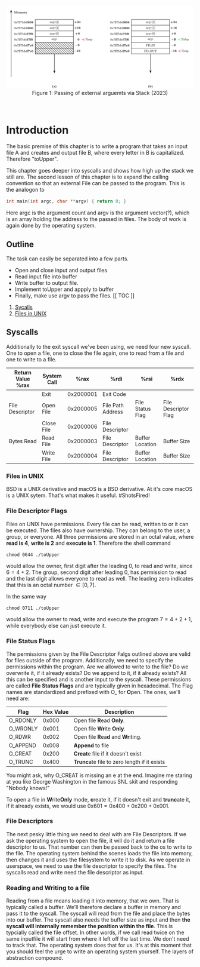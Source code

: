 <div align="center">
  <img src="./.assets/2025-04-03_Marek_Schiffer_x86_64_Calling_External.png" alt="External Calling x86_64" width="700">

  <div align="center">
    <figcaption> Figure 1: Passing of external arguemts via Stack (2023) </figcaption>
  </div>
  <br> <br>
</div>

# Introduction
The basic premise of this chapter is to write a program that
takes an input file A  and creates and output file B, where every letter
in B is capitalized. Therefore "toUpper".

This chapter goes deeper into syscalls and shows how high up the stack we still are.
The second lesson of this chapter is to expand the calling convention so that an external
File can be passed to the program. This is the analogon to
```c
int main(int argc, char **argv) { return 0; }
```
Here argc is the argument count and argv is the argument vector(?), which is an array
holding the address to the passed in files. The body of work is again done by the operating
system.
## Outline
The task can easily be separated into a few parts.
- Open and close input and output files
- Read input file into buffer
- Write buffer to output file.
- Implement toUpper and appply to buffer
- Finally, make use argv to pass the files.
[[ TOC ]]
1. [Sycalls](#Syscalls)
2. [Files in UNIX](#Files-in-UNIX)
## Syscalls
Additionally to the exit syscall we've been using, we need four new syscall. One to open
a file, one to close the file again, one to read from a file and one to write to a file.

| Return Value %rax   | System Call    | %rax       | %rdi              | %rsi               | %rdx                 |
|---------------------|----------------|------------|-------------------|--------------------|----------------------|
|                     | Exit           | 0x2000001  | Exit Code         |                    |                      |
| File Descriptor     | Open File      | 0x2000005  | File Path Address | File Status Flag   | File Descriptor Flag |
|                     | Close File     | 0x2000006  | File Descriptor   |                    |                      |
| Bytes Read          | Read File      | 0x2000003  | File Descriptor   | Buffer Location    | Buffer Size          |
|                     | Write File     | 0x2000004  | File Descriptor   | Buffer Location    | Buffer Size          |


### Files in UNIX
BSD is a UNIX derivative and macOS is a BSD derivative. At it's core macOS is a UNIX sytem.
That's what makes it useful. \#ShotsFired!

### File Descriptor Flags
Files on UNIX have permissions. Every file can be read, written to or it can be executed.
The files also have ownership. They can belong to the user, a group, or everyone.
All three permissions are stored in an octal value, where **read is 4**, **write is 2**
and **execute is 1**. Therefore the shell command
```
chmod 0644 ./toUpper
```
would allow the owner, first digit after the leading 0, to read and write, since
$6 = 4 + 2$. The group, second digit after leading 0, has permission to read and the last
digit allows everyone to read as well. The leading zero indicates that this is an octal number
$\in [0,7]$.

In the same way
```
chmod 0711 ./toUpper
```
would allow the owner to read, write and execute the program $7 = 4 + 2 + 1$, while everybody else can just execute it.

### File Status Flags
The permissions given by the File Descriptor Falgs outlined above are valid for files outside of the program.
Additionally, we need to specify the permissions within the program. Are we allowed to write to the file?
Do we overwrite it, if it already exists? Do we append to it, if it already exists? All this can be
specified and is another input to the syscall. These permissions are called **File Status Flags** and are
typically given in hexadecimal.  The Flag names are standardized and prefixed with O\_ for **O**pen.
The ones, we'll need are:

| Flag       | Hex Value | Description                                      |
|------------|-----------|--------------------------------------------------|
| O_RDONLY   | 0x000     | Open file **R**ead **Only**.                     |
| O_WRONLY   | 0x001     | Open file **Wr**ite **Only**.                    |
| O_RDWR     | 0x002     | Open file **R**ea**d** and **Wr**iting.          |
| O_APPEND   | 0x008     | **Append** to file                               |
| O_CREAT    | 0x200     | **Creat**e file if it doesn't exist              |
| O_TRUNC    | 0x400     | **Trunc**ate file to zero length if it exists    |

You might ask, why O\_CREAT is missing an e at the end. Imagine me staring at
you like George Washington in the famous SNL skit and responding "Nobody knows!"

To open a file in **W**rite**Only** mode, **c**reate it, if it doesn't exit and
**trunc**ate it, if it already exists, we would use $\text{0x601} = \text{0x400} + \text{0x200} + \text{0x001}$.

### File Descriptors
The next pesky little thing we need to deal with are File Descriptors. If we ask the operating system
to open the file, it will do it and return a file descriptor to us. That number can then be passed back
to the os to write to the file. The operating system behind the scenes loads the file into memory,
then changes it and uses the filesystem to write it to disk. As we operate in userspace, we need to
use the file descriptor to specify the files. The syscalls read and write need the file descriptor as
input.

### Reading and Writing to a file
Reading from a file means loading it into memory, that we own. That is typically called a buffer. We'll
therefore declare a buffer in memory and pass it to the syscall. The syscall will read from the file
and place the bytes into our buffer. The syscall also needs the buffer size as input and then
**the syscall will internally remember the position within the file**. This is typcially called the
file offset. In other words, if we call read twice on the same inputfile it will start from where it left
off the last time. We don't need to track that. The operating system does that for us. It's at this moment
that you should feel the urge to write an operating system yourself. The layers of abstraction compound.

